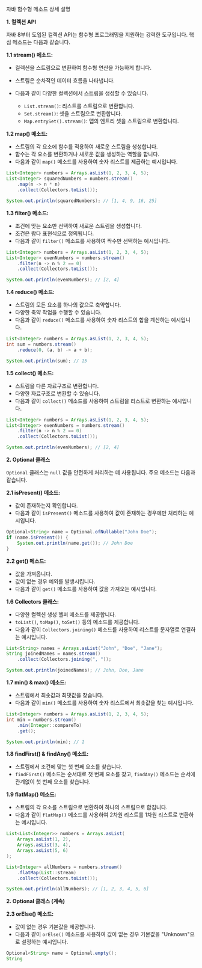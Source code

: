 ##   
자바 함수형 메소드 상세 설명

**1. 컬렉션 API**

자바 8부터 도입된 컬렉션 API는 함수형 프로그래밍을 지원하는 강력한 도구입니다. 핵심 메소드는 다음과 같습니다.

**1.1 stream() 메소드:**

- 컬렉션을 스트림으로 변환하여 함수형 연산을 가능하게 합니다.
- 스트림은 순차적인 데이터 흐름을 나타냅니다.
- 다음과 같이 다양한 컬렉션에서 스트림을 생성할 수 있습니다.
    
    - `List.stream()`: 리스트를 스트림으로 변환합니다.
    - `Set.stream()`: 셋을 스트림으로 변환합니다.
    - `Map.entrySet().stream()`: 맵의 엔트리 셋을 스트림으로 변환합니다.
    

**1.2 map() 메소드:**

- 스트림의 각 요소에 함수를 적용하여 새로운 스트림을 생성합니다.
- 함수는 각 요소를 변환하거나 새로운 값을 생성하는 역할을 합니다.
- 다음과 같이 `map()` 메소드를 사용하여 숫자 리스트를 제곱하는 예시입니다.

```java
List<Integer> numbers = Arrays.asList(1, 2, 3, 4, 5);
List<Integer> squaredNumbers = numbers.stream()
    .map(n -> n * n)
    .collect(Collectors.toList());

System.out.println(squaredNumbers); // [1, 4, 9, 16, 25]
```

**1.3 filter() 메소드:**

- 조건에 맞는 요소만 선택하여 새로운 스트림을 생성합니다.
- 조건은 람다 표현식으로 정의됩니다.
- 다음과 같이 `filter()` 메소드를 사용하여 짝수만 선택하는 예시입니다.


```java
List<Integer> numbers = Arrays.asList(1, 2, 3, 4, 5);
List<Integer> evenNumbers = numbers.stream()
    .filter(n -> n % 2 == 0)
    .collect(Collectors.toList());

System.out.println(evenNumbers); // [2, 4]
```

**1.4 reduce() 메소드:**

- 스트림의 모든 요소를 하나의 값으로 축약합니다.
- 다양한 축약 작업을 수행할 수 있습니다.
- 다음과 같이 `reduce()` 메소드를 사용하여 숫자 리스트의 합을 계산하는 예시입니다.


```java
List<Integer> numbers = Arrays.asList(1, 2, 3, 4, 5);
int sum = numbers.stream()
    .reduce(0, (a, b) -> a + b);

System.out.println(sum); // 15
```

**1.5 collect() 메소드:**

- 스트림을 다른 자료구조로 변환합니다.
- 다양한 자료구조로 변환할 수 있습니다.
- 다음과 같이 `collect()` 메소드를 사용하여 스트림을 리스트로 변환하는 예시입니다.

```java
List<Integer> numbers = Arrays.asList(1, 2, 3, 4, 5);
List<Integer> evenNumbers = numbers.stream()
    .filter(n -> n % 2 == 0)
    .collect(Collectors.toList());

System.out.println(evenNumbers); // [2, 4]
```

**2. Optional 클래스**

`Optional` 클래스는 `null` 값을 안전하게 처리하는 데 사용됩니다. 주요 메소드는 다음과 같습니다.

**2.1 isPresent() 메소드:**

- 값이 존재하는지 확인합니다.
- 다음과 같이 `isPresent()` 메소드를 사용하여 값이 존재하는 경우에만 처리하는 예시입니다.

```java
Optional<String> name = Optional.ofNullable("John Doe");
if (name.isPresent()) {
    System.out.println(name.get()); // John Doe
}
```

**2.2 get() 메소드:**

- 값을 가져옵니다.
- 값이 없는 경우 예외를 발생시킵니다.
- 다음과 같이 `get()` 메소드를 사용하여 값을 가져오는 예시입니다.

**1.6 Collectors 클래스:**

- 다양한 컬렉션 생성 헬퍼 메소드를 제공합니다.
- `toList()`, `toMap()`, `toSet()` 등의 메소드를 제공합니다.
- 다음과 같이 `Collectors.joining()` 메소드를 사용하여 리스트를 문자열로 연결하는 예시입니다.


```java
List<String> names = Arrays.asList("John", "Doe", "Jane");
String joinedNames = names.stream()
    .collect(Collectors.joining(", "));

System.out.println(joinedNames); // John, Doe, Jane
```

**1.7 min() & max() 메소드:**

- 스트림에서 최솟값과 최댓값을 찾습니다.
- 다음과 같이 `min()` 메소드를 사용하여 숫자 리스트에서 최솟값을 찾는 예시입니다.

```java
List<Integer> numbers = Arrays.asList(1, 2, 3, 4, 5);
int min = numbers.stream()
    .min(Integer::compareTo)
    .get();

System.out.println(min); // 1
```

**1.8 findFirst() & findAny() 메소드:**

- 스트림에서 조건에 맞는 첫 번째 요소를 찾습니다.
- `findFirst()` 메소드는 순서대로 첫 번째 요소를 찾고, `findAny()` 메소드는 순서에 관계없이 첫 번째 요소를 찾습니다.

**1.9 flatMap() 메소드:**

- 스트림의 각 요소를 스트림으로 변환하여 하나의 스트림으로 합칩니다.
- 다음과 같이 `flatMap()` 메소드를 사용하여 2차원 리스트를 1차원 리스트로 변환하는 예시입니다.


```java
List<List<Integer>> numbers = Arrays.asList(
    Arrays.asList(1, 2),
    Arrays.asList(3, 4),
    Arrays.asList(5, 6)
);

List<Integer> allNumbers = numbers.stream()
    .flatMap(List::stream)
    .collect(Collectors.toList());

System.out.println(allNumbers); // [1, 2, 3, 4, 5, 6]
```

**2. Optional 클래스 (계속)**

**2.3 orElse() 메소드:**

- 값이 없는 경우 기본값을 제공합니다.
- 다음과 같이 `orElse()` 메소드를 사용하여 값이 없는 경우 기본값을 "Unknown"으로 설정하는 예시입니다.



```java
Optional<String> name = Optional.empty();
String
```
